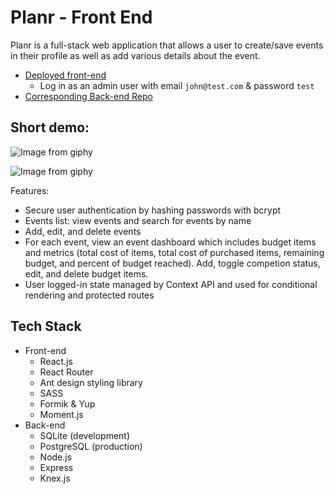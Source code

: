 # Planr - Front End

Planr is a full-stack web application that allows a user to create/save events in their profile as well as add various details about the event.

- [Deployed front-end](https://planr-events.netlify.com/login)
  - Log in as an admin user with email `john@test.com` & password `test`
- [Corresponding Back-end Repo](https://github.com/lilyhoratio/planr-backend)

## Short demo:

![Image from giphy](https://github.com/lilyhoratio/planr-frontend/tree/master/images/signin.gif)

![Image from giphy](https://github.com/lilyhoratio/planr-frontend/tree/master/images/editing.gif)

Features:

- Secure user authentication by hashing passwords with bcrypt
- Events list: view events and search for events by name
- Add, edit, and delete events
- For each event, view an event dashboard which includes budget items and metrics (total cost of items, total cost of purchased items, remaining budget, and percent of budget reached). Add, toggle competion status, edit, and delete budget items.
- User logged-in state managed by Context API and used for conditional rendering and protected routes

## Tech Stack

- Front-end
  - React.js
  - React Router
  - Ant design styling library
  - SASS
  - Formik & Yup
  - Moment.js
- Back-end
  - SQLite (development)
  - PostgreSQL (production)
  - Node.js
  - Express
  - Knex.js
